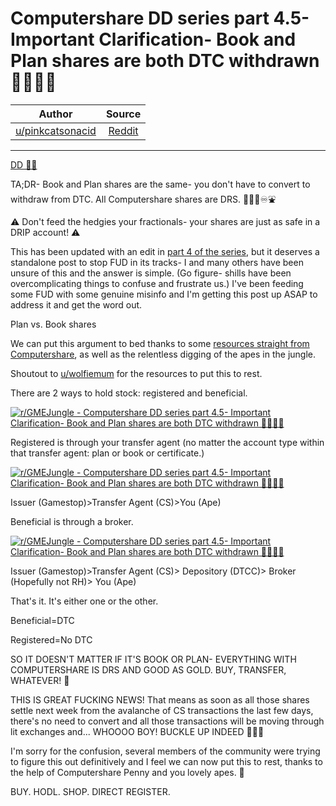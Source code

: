 Computershare DD series part 4.5- Important Clarification- Book and Plan shares are both DTC withdrawn 🚀🚀🚀🚀
===============================================================================================================

| Author       | Source       | 
| :-------------: |:-------------:|
|  [u/pinkcatsonacid](https://www.reddit.com/user/pinkcatsonacid/) | [Reddit](https://www.reddit.com/r/GMEJungle/comments/pr24yu/computershare_dd_series_part_45_important/) | 

---


[DD 👨‍🔬](https://www.reddit.com/r/GMEJungle/search?q=flair_name%3A%22DD%20%F0%9F%91%A8%E2%80%8D%F0%9F%94%AC%22&restrict_sr=1)

TA;DR- Book and Plan shares are the same- you don't have to convert to withdraw from DTC. All Computershare shares are DRS. 💎🙌🚀♾⛲

⚠ Don't feed the hedgies your fractionals- your shares are just as safe in a DRIP account! ⚠

This has been updated with an edit in [part 4 of the series](https://www.reddit.com/r/GMEJungle/comments/pqa21g/computershare_dd_series_part_4_fighting_the_fud/hdf4tfl/?context=3), but it deserves a standalone post to stop FUD in its tracks- I and many others have been unsure of this and the answer is simple. (Go figure- shills have been overcomplicating things to confuse and frustrate us.) I've been feeding some FUD with some genuine misinfo and I'm getting this post up ASAP to address it and get the word out.

Plan vs. Book shares

We can put this argument to bed thanks to some [resources straight from Computershare](https://www.youtube.com/watch?v=c65RY22lky4), as well as the relentless digging of the apes in the jungle.

Shoutout to [u/wolfiemum](https://www.reddit.com/u/wolfiemum/) for the resources to put this to rest.

There are 2 ways to hold stock: registered and beneficial.

[![r/GMEJungle - Computershare DD series part 4.5- Important Clarification- Book and Plan shares are both DTC withdrawn 🚀🚀🚀🚀](https://preview.redd.it/0w7fvpsrydo71.png?width=509&format=png&auto=webp&s=2617d05866c8ff48899c08d3fc078e4e5e20381e)](https://preview.redd.it/0w7fvpsrydo71.png?width=509&format=png&auto=webp&s=2617d05866c8ff48899c08d3fc078e4e5e20381e)

Registered is through your transfer agent (no matter the account type within that transfer agent: plan or book or certificate.)

[![r/GMEJungle - Computershare DD series part 4.5- Important Clarification- Book and Plan shares are both DTC withdrawn 🚀🚀🚀🚀](https://preview.redd.it/xcxlvfcqzdo71.png?width=501&format=png&auto=webp&s=9ca35881edb62456448ea55981a145133361ba28)](https://preview.redd.it/xcxlvfcqzdo71.png?width=501&format=png&auto=webp&s=9ca35881edb62456448ea55981a145133361ba28)

Issuer (Gamestop)>Transfer Agent (CS)>You (Ape)

Beneficial is through a broker.

[![r/GMEJungle - Computershare DD series part 4.5- Important Clarification- Book and Plan shares are both DTC withdrawn 🚀🚀🚀🚀](https://preview.redd.it/2m8yhkbvzdo71.png?width=511&format=png&auto=webp&s=f5027e4cd71eb18e4fc984a4b717dab08843d59b)](https://preview.redd.it/2m8yhkbvzdo71.png?width=511&format=png&auto=webp&s=f5027e4cd71eb18e4fc984a4b717dab08843d59b)

Issuer (Gamestop)>Transfer Agent (CS)> Depository (DTCC)> Broker (Hopefully not RH)> You (Ape)

That's it. It's either one or the other.

Beneficial=DTC

Registered=No DTC

SO IT DOESN'T MATTER IF IT'S BOOK OR PLAN- EVERYTHING WITH COMPUTERSHARE IS DRS AND GOOD AS GOLD. BUY, TRANSFER, WHATEVER! 📣

THIS IS GREAT FUCKING NEWS! That means as soon as all those shares settle next week from the avalanche of CS transactions the last few days, there's no need to convert and all those transactions will be moving through lit exchanges and... WHOOOO BOY! BUCKLE UP INDEED 🚀🚀🚀

I'm sorry for the confusion, several members of the community were trying to figure this out definitively and I feel we can now put this to rest, thanks to the help of Computershare Penny and you lovely apes. 💖

BUY. HODL. SHOP. DIRECT REGISTER.
